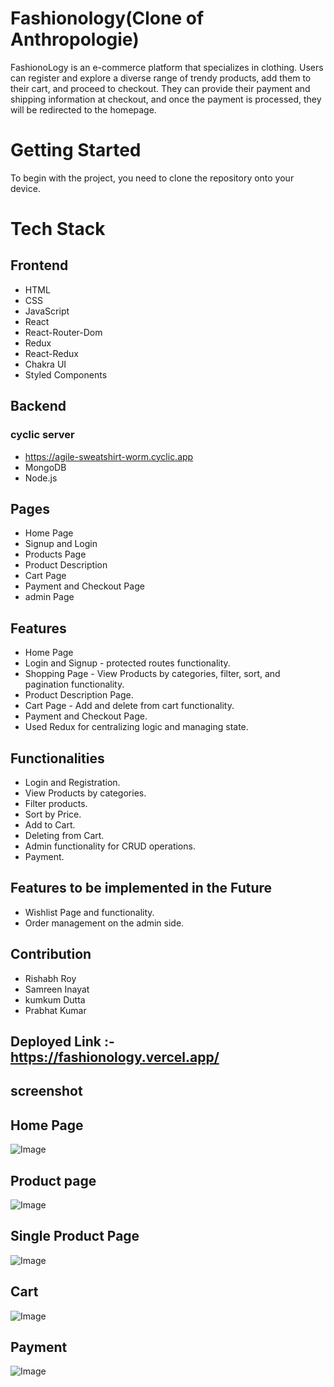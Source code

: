 # Fashionology(Clone of Anthropologie)

FashionoLogy is an e-commerce platform that specializes in clothing. Users can register and explore a diverse range of trendy products, add them to their cart, and proceed to checkout. They can provide their payment and shipping information at checkout, and once the payment is processed, they will be redirected to the homepage.

# Getting Started

To begin with the project, you need to clone the repository onto your device.

# Tech Stack

## Frontend

- HTML
- CSS
- JavaScript
- React
- React-Router-Dom
- Redux
- React-Redux
- Chakra UI
- Styled Components

## Backend

### cyclic server

- https://agile-sweatshirt-worm.cyclic.app
- MongoDB
- Node.js

## Pages

- Home Page
- Signup and Login
- Products Page
- Product Description
- Cart Page
- Payment and Checkout Page
- admin Page

## Features

- Home Page
- Login and Signup - protected routes functionality.
- Shopping Page - View Products by categories, filter, sort, and pagination functionality.
- Product Description Page.
- Cart Page - Add and delete from cart functionality.
- Payment and Checkout Page.
- Used Redux for centralizing logic and managing state.

## Functionalities

- Login and Registration.
- View Products by categories.
- Filter products.
- Sort by Price.
- Add to Cart.
- Deleting from Cart.
- Admin functionality for CRUD operations.
- Payment.

## Features to be implemented in the Future

- Wishlist Page and functionality.
- Order management on the admin side.

## Contribution

- Rishabh Roy
- Samreen Inayat
- kumkum Dutta
- Prabhat Kumar

## Deployed Link :- https://fashionology.vercel.app/

## screenshot

## Home Page

![Image](/frontend/public/Screenshot%202023-05-13%20131716.png)

## Product page

![Image](/frontend/public/Screenshot%202023-05-13%20131742.png)

## Single Product Page

![Image](/frontend/public/singleProduct.png)

## Cart

![Image](/frontend/public/cart.png)

## Payment

![Image](/frontend/public/payment.png)
